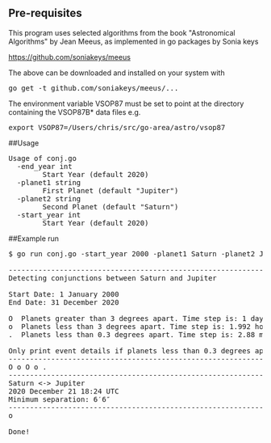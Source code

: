 
## Pre-requisites
This program uses selected algorithms from the book "Astronomical Algorithms" by Jean Meeus, as implemented in go packages by Sonia keys

https://github.com/soniakeys/meeus

The above can be downloaded and installed on your system with
<pre>
go get -t github.com/soniakeys/meeus/...
</pre>

The environment variable VSOP87 must be set to point at the directory containing the VSOP87B* data files e.g.
<pre>
export VSOP87=/Users/chris/src/go-area/astro/vsop87
</pre>

##Usage
<pre>
Usage of conj.go
  -end_year int
    	Start Year (default 2020)
  -planet1 string
    	First Planet (default "Jupiter")
  -planet2 string
    	Second Planet (default "Saturn")
  -start_year int
    	Start Year (default 2020)
</pre>

##Example run
<pre>
$ go run conj.go -start_year 2000 -planet1 Saturn -planet2 Jupiter -end_year 2020 
 
-----------------------------------------------------------------
Detecting conjunctions between Saturn and Jupiter 

Start Date: 1 January 2000
End Date: 31 December 2020
 
O  Planets greater than 3 degrees apart. Time step is: 1 days.
o  Planets less than 3 degrees apart. Time step is: 1.992 hours.
.  Planets less than 0.3 degrees apart. Time step is: 2.88 minutes.

Only print event details if planets less than 0.3 degrees apart
-----------------------------------------------------------------
O o O o . 
-----------------------------------------------------------------
Saturn <-> Jupiter
2020 December 21 18:24 UTC
Minimum separation: 6′6″
-----------------------------------------------------------------
o 

Done!
</pre>
